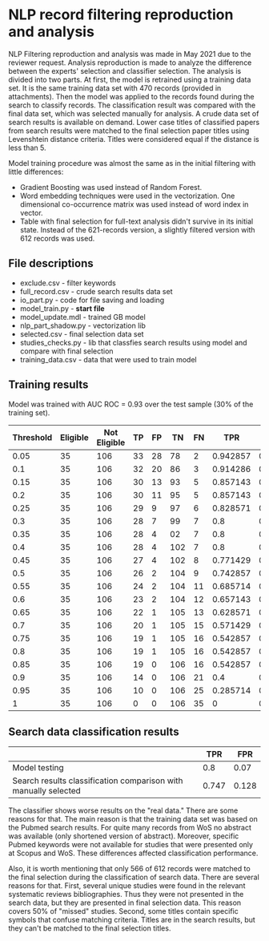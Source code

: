 # NLP record filtering reproduction and analysis

NLP Filtering reproduction and analysis was made in May 2021 due to the reviewer request. Analysis reproduction is made to analyze the difference between the experts' selection and classifier selection. The analysis is divided into two parts. At first, the model is retrained using a training data set. It is the same training data set with 470 records (provided in attachments). Then the model was applied to the records found during the search to classify records. The classification result was compared with the final data set, which was selected manually for analysis. A crude data set of search results is available on demand.  Lower case titles of classified papers from search results were matched to the final selection paper titles using Levenshtein distance criteria. Titles were considered equal if the distance is less than 5.   

Model training procedure was almost the same as in the initial filtering with little differences:

* Gradient Boosting was used instead of Random Forest.
* Word embedding techniques were used in the vectorization. One dimensional co-occurrence matrix was used instead of word index in vector.
* Table with final selection for full-text analysis didn't survive in its initial state. Instead of the 621-records version, a slightly filtered version with 612 records was used.

## File descriptions

* exclude.csv - filter keywords
* full_record.csv - crude search results data set
* io_part.py - code for file saving and loading
* model_train.py - **start file**
* model_update.mdl - trained GB model 
* nlp_part_shadow.py - vectorization lib
* selected.csv - final selection data set
* studies_checks.py - lib that classfies search results using model and compare with final selection
* training_data.csv - data that were used to train model 


## Training results

Model was trained with AUC ROC = 0.93 over the test sample (30\% of the training set). 

|Threshold|Eligible|Not Eligible|TP|FP|TN |FN|TPR     |FPR     |F1         |
|---------|--------|------------|--|--|---|--|--------|--------|-----------|
|0.05     |  35    |         106|33|28| 78| 2|0.942857|0.264151|  0.6875   | 
|0.1      |35      |         106|32|20| 86| 3|0.914286|0.188679|  0.735632 |
|0.15     |  35    |         106|30|13| 93| 5|0.857143|0.122642|  0.769231 | 
|0.2      |35      |         106|30|11| 95| 5|0.857143|0.103774|  0.789474 |
|0.25     |  35    |         106|29| 9| 97| 6|0.828571|0.084906|  0.794521 | 
|0.3      |35      |         106|28| 7| 99| 7|0.8     |0.066038|  0.8      |
|0.35     |  35    |         106|28| 4| 02|7 |0.8     |0.037736|  0.835821 | 
|0.4      |35      |         106|28| 4|102|7 |0.8     |0.037736|  0.835821 |
|0.45     |  35    |         106|27| 4|102|8 |0.771429|0.037736|  0.818182 |
|0.5      |35      |         106|26| 2|104|9 |0.742857|0.018868|  0.825397 |
|0.55     |  35    |         106|24| 2|104|11|0.685714|0.018868|  0.786885 |
|0.6      |35      |         106|23| 2|104|12|0.657143|0.018868|  0.766667 |
|0.65     |  35    |         106|22| 1|105|13|0.628571|0.009434|  0.758621 |
|0.7      |35      |         106|20| 1|105|15|0.571429|0.009434|  0.714286 |
|     0.75|  35    |         106|19| 1|105|16|0.542857|0.009434|  0.690909 |
|     0.8 |35      |         106|19| 1|105|16|0.542857|0.009434|  0.690909 |
|     0.85|  35    |         106|19| 0|106|16|0.542857|0       |  0.703704 |
|     0.9 |35      |         106|14| 0|106|21|0.4     |0       |  0.571429 |
|     0.95|  35    |         106|10| 0|106|25|0.285714|  0     |  0.444444 |
|     1   |  35    |         106|0|  0|106|35|0       |  0     |  0        |

## Search data classification results


|                                                                | TPR   | FPR   |
|--------------------------------------------------------------- |-------|-------|
|Model testing                                                   | 0.8   | 0.07  |
|Search results classification comparison with manually selected | 0.747 | 0.128 |

The classifier shows worse results on the "real data." There are some reasons for that. The main reason is that the training data set was based on the Pubmed search results.  For quite many records from WoS no abstract was available (only shortened version of abstract). Moreover, specific Pubmed keywords were not available for studies that were presented only at Scopus and WoS. These differences affected classification performance.

Also, it is worth mentioning that only 566 of 612 records were matched to the final selection during the classification of search data. There are several reasons for that.  First, several unique studies were found in the relevant systematic reviews bibliographies. Thus they were not presented in the search data, but they are presented in final selection data. This reason covers 50\% of "missed" studies. Second, some titles contain specific symbols that confuse matching criteria. Titles are in the search results, but they can't be matched to the final selection titles.
